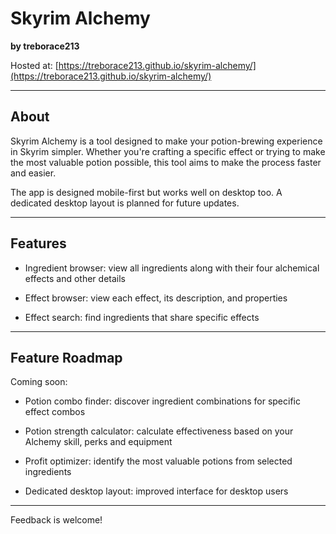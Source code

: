 # Skyrim Alchemy

**by treborace213**  

Hosted at: [https://treborace213.github.io/skyrim-alchemy/](https://treborace213.github.io/skyrim-alchemy/)

---
## About

Skyrim Alchemy is a tool designed to make your potion-brewing experience in Skyrim simpler. Whether you're crafting a specific effect or trying to make the most valuable potion possible, this tool aims to make the process faster and easier.

The app is designed mobile-first but works well on desktop too. A dedicated desktop layout is planned for future updates.

---
## Features

- Ingredient browser: view all ingredients along with their four alchemical effects and other details

- Effect browser: view each effect, its description, and properties

- Effect search: find ingredients that share specific effects
---
## Feature Roadmap

Coming soon:

- Potion combo finder: discover ingredient combinations for specific effect combos

- Potion strength calculator: calculate effectiveness based on your Alchemy skill, perks and equipment

- Profit optimizer: identify the most valuable potions from selected ingredients

- Dedicated desktop layout: improved interface for desktop users
---
Feedback is welcome!